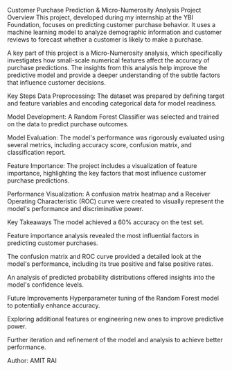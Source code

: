 Customer Purchase Prediction & Micro-Numerosity Analysis
Project Overview
This project, developed during my internship at the YBI Foundation, focuses on predicting customer purchase behavior. It uses a machine learning model to analyze demographic information and customer reviews to forecast whether a customer is likely to make a purchase.

A key part of this project is a Micro-Numerosity analysis, which specifically investigates how small-scale numerical features affect the accuracy of purchase predictions. The insights from this analysis help improve the predictive model and provide a deeper understanding of the subtle factors that influence customer decisions.

Key Steps
Data Preprocessing: The dataset was prepared by defining target and feature variables and encoding categorical data for model readiness.

Model Development: A Random Forest Classifier was selected and trained on the data to predict purchase outcomes.

Model Evaluation: The model's performance was rigorously evaluated using several metrics, including accuracy score, confusion matrix, and classification report.

Feature Importance: The project includes a visualization of feature importance, highlighting the key factors that most influence customer purchase predictions.

Performance Visualization: A confusion matrix heatmap and a Receiver Operating Characteristic (ROC) curve were created to visually represent the model's performance and discriminative power.

Key Takeaways
The model achieved a 60% accuracy on the test set.

Feature importance analysis revealed the most influential factors in predicting customer purchases.

The confusion matrix and ROC curve provided a detailed look at the model's performance, including its true positive and false positive rates.

An analysis of predicted probability distributions offered insights into the model's confidence levels.

Future Improvements
Hyperparameter tuning of the Random Forest model to potentially enhance accuracy.

Exploring additional features or engineering new ones to improve predictive power.

Further iteration and refinement of the model and analysis to achieve better performance.


Author: AMIT RAI
